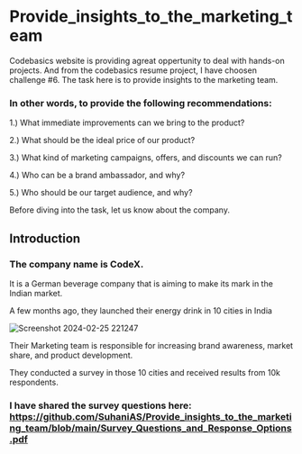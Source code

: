 # Provide_insights_to_the_marketing_team
Codebasics website is providing agreat oppertunity to deal with hands-on projects. And from the codebasics resume project, I have choosen challenge #6.
The task here is to provide insights to the marketing team. 

### In other words, to provide the following recommendations:
 
1.) What immediate improvements can we bring to the product?

2.) What should be the ideal price of our product?

3.) What kind of marketing campaigns, offers, and discounts we can run?

4.) Who can be a brand ambassador, and why?

5.) Who should be our target audience, and why?

Before diving into the task, let us know about the company.
## Introduction
### The company name is CodeX.
It is a German beverage company that is aiming to make its mark in the Indian market. 

A few months ago, they launched their energy drink in 10 cities in India

![Screenshot 2024-02-25 221247](https://github.com/SuhaniAS/Provide_insights_to_the_marketing_team/assets/137792301/39dc5d9c-f53f-4ca7-b7c3-9dc8981e2ee6)

Their Marketing team is responsible for increasing brand awareness, market share, and product development.

They conducted a survey in those 10 cities and received results from 10k respondents.

### I have shared the survey questions here: https://github.com/SuhaniAS/Provide_insights_to_the_marketing_team/blob/main/Survey_Questions_and_Response_Options.pdf 


